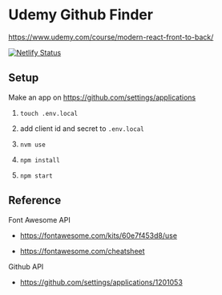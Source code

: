 # Udemy Github Finder

<https://www.udemy.com/course/modern-react-front-to-back/>

[![Netlify Status](https://api.netlify.com/api/v1/badges/871447bc-7de5-443b-a040-e86f03014663/deploy-status)](https://app.netlify.com/sites/youthful-leavitt-95be8c/deploys)

## Setup

Make an app on https://github.com/settings/applications

1. `touch .env.local`
2. add client id and secret to `.env.local`

3. `nvm use`
4. `npm install`
5. `npm start`

## Reference

Font Awesome API

- <https://fontawesome.com/kits/60e7f453d8/use>

- <https://fontawesome.com/cheatsheet>

Github API

- <https://github.com/settings/applications/1201053>

